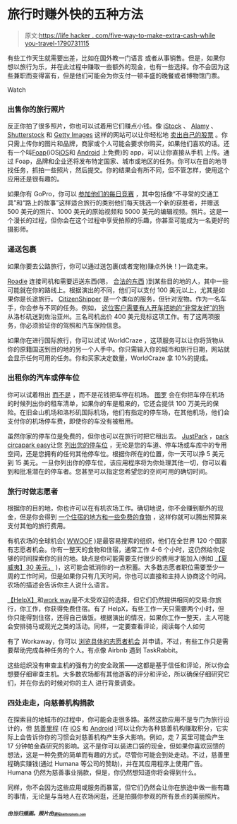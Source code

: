 # 旅行时赚外快的五种方法

> 原文:[https://life hacker . com/five-way-to-make-extra-cash-while you-travel-1790731115](https://lifehacker.com/five-ways-to-make-extra-cash-while-you-travel-1790731115)

有些工作天生就需要出差，比如在国外教一门语言 [](http://lifehacker.com/how-to-book-a-1700-vacation-for-700-by-volunteering-5877393#_ga=1.155627323.1268082208.1431441811)或者从事销售。但是，如果你想以旅行为乐，并在此过程中赚取一些额外的现金，也有一些选择。你不会因为这些兼职而变得富有，但是他们可能会为你支付一顿丰盛的晚餐或者博物馆门票。

Watch

### 出售你的旅行照片

反正你拍了很多照片，你也可以试着用它们赚点小钱。像 [iStock](http://www.istockphoto.com/sell-stock-photos.php) 、 [Alamy](https://www.alamy.com/contributor/how-to-sell-images/best-place-to-sell-stock-images-photos/) 、 [Shutterstock](http://submit.shutterstock.com/?language=en) 和 [Getty Images](https://contributors.gettyimages.com/article_public.aspx?article_id=2719) 这样的网站可以让你轻松地 [卖出自己的股票](http://lifehacker.com/sell-your-vacation-photos-to-help-offset-the-cost-of-yo-1756731082) 。你只需上传你的图片和品牌，商家或个人可能会要求你购买，如果他们喜欢的话。还有一个叫[Foap](https://www.foap.com/)(iOS[iOS](https://itunes.apple.com/us/app/foap-sell-your-photos/id521142420?mt=8)和 [Android](https://play.google.com/store/apps/details?id=com.foap.android&hl=en) 上免费)的 app，可以让你直接从手机 上传。通过 Foap，品牌和企业还将发布特定国家、城市或地区的任务。你可以在目的地寻找任务，抓拍一些照片，然后提交。你的结果会有所不同，但不管怎样，使用这个应用还是很有趣的。 

如果你有 GoPro，你可以 [参加他们的每日竞赛](https://gopro.com/awards) ，其中包括像“不寻常的交通工具”和“路上的故事”这样适合旅行的类别他们每天挑选一个新的获胜者，并赠送 500 美元的照片、1000 美元的原始视频和 5000 美元的编辑视频。照片。这是一个漫长的过程，但你会在这个过程中享受拍照的乐趣，你甚至可能成为一名更好的摄影师。

### 递送包裹

如果你要去公路旅行，你可以通过送包裹(或者宠物)赚点外快！)一路走来。

[Roadie](https://www.roadie.com/) 连接司机和需要运送东西(嗯， [合法的东西](https://www.roadie.com/senders) )到某些目的地的人，其中一些可能就在你的路线上。根据演出的不同，他们可以支付 100 美元以上，尤其是如果你是长途旅行。 [CitizenShipper](https://www.citizenshipper.com/new-drivers/) 是一个类似的服务，但针对宠物。作为一名车手，你会参与不同的任务。例如， [这位客户需要有人开车把她的“非常友好”的狗](https://www.citizenshipper.com/shipment-detail/dogs-los-angeles-to-norcross/41664/) 从洛杉矶送到佐治亚州。三名司机出价 400 美元竞标这项工作。有了这两项服务，你必须验证你的驾照和汽车保险信息。

如果你在进行国际旅行，你可以试试 WorldCraze ，这项服务可以让你将货物从你的原籍国送到目的地的另一个人手中。你只需输入你的城市和旅行日期，网站就会显示任何可用的任务。你和买家决定数量，WorldCraze 拿 10%的提成。

### 出租你的汽车或停车位

你可以试着租出 [而不是](https://lifehacker.com/all-the-stuff-you-can-rent-out-to-earn-extra-cash-1712131708) ，而不是花钱把车停在机场。 [图罗](https://turo.com/list-your-car) 会在你把车停在机场的时候列出你的租车清单，如果你的车是租来的，它还会提供 100 万美元的保险。在旧金山机场和洛杉矶国际机场，他们有指定的停车场，在其他机场，他们会支付你的机场停车费，即使你的车没有被租用。

虽然你家的停车位是免费的，但你也可以在旅行时把它租出去。 [JustPark](https://www.justpark.com/) ，[park circa](http://www.parkcirca.com/)[park easy](http://www.parkeasier.com/)让您 [列出您的停车位](http://lifehacker.com/park-circa-rents-out-your-prime-parking-spot-for-side-c-5756999) ，无论是您的车道、停车场或车库中的专用空间，还是您拥有的任何其他停车位。根据你所在的位置，你一天可以挣 5 美元到 15 美元。一旦你列出你的停车位，该应用程序将为你处理其他一切，你可以看到和批准潜在的停车者。您甚至可以指定您希望您的空间可用的确切时间。

### 旅行时做志愿者

根据你的目的地，你也许可以在有机农场工作。确切地说，你不会赚到额外的现金，但是你会得到 [一个住宿的地方和一些免费的食物](https://lifehacker.com/save-money-on-travel-lodging-by-working-for-it-1620628867) ，这样你就可以腾出预算来支付其他的旅行费用。

有机农场的全球机会( [WWOOF](http://www.wwoof.net/) )是最容易搜索的组织，他们在全世界 120 个国家有志愿者机会。你有一整天的食物和住宿，通常工作 4-6 个小时，这仍然给你足够的时间探索你的目的地。缺点是你可能需要支付很少的费用才能加入(例如 [【夏威夷】30 美元，](https://wwoofhawaii.org/faq-page) )，这可能会抵消你的一点积蓄。大多数志愿者职位需要至少一周的工作时间，但是如果你只有几天时间，你也可以直接和主持人协商这个时间。农场的描述会告诉你主人说什么语言。

[【HelpX】](https://www.helpx.net/)和[work way](https://www.workaway.info/)是不太受欢迎的选择，但它们仍然提供相同的交易:你旅行，你工作，你获得免费住宿。有了 HelpX，有些工作一天只需要两个小时，但你只能得到住宿，还得自己做饭。根据演出的情况，如果你工作一整天，主人可能会安排骑马或观光之类的活动。同样，一定要查看评论，阅读每个人如何

有了 Workaway，你可以 [浏览具体的志愿者机会](http://www.workaway.info/322154791479-en.html) 并申请。不过，有些工作只是需要帮助完成各种任务的个人。有点像 Airbnb 遇到 TaskRabbit。

这些组织没有审查主机的强有力的安全政策——这都是基于信任和评论，所以你会想要仔细审查主机。大多数农场都有其他游客的评分和评论，所以确保仔细研究它们，并在你去的时候对你的主人 进行背景调查。

### 四处走走，向慈善机构捐款

在探索目的地城市的过程中，你可能会走很多路。虽然这款应用不是专门为旅行设计的，但 [慈善里程](http://www.charitymiles.org/) (在 [iOS](https://itunes.apple.com/us/app/charity-miles-walking-running/id505253234?mt=8) 和 [Android](https://play.google.com/store/apps/details?id=com.charitymilescm.android&hl=en) )可以让你为各种慈善机构赚取积分，它实际上会告诉你你的习惯会对慈善机构产生多大影响。例如，走 7 英里可能会产生 17 分钟帕金森研究的影响。这不是你可以装进口袋的现金，但如果你喜欢回馈的想法，这是一种免费的简单而有趣的方式，尽管你可能会到处走动。不过，慈善里程确实赚钱(通过 Humana 等公司的赞助)，并在其应用程序上使用广告。Humana 仍然为慈善事业捐款，但是，你仍然想知道你将会得到什么。

同样，你不会因为这些应用或服务而暴富，但它们仍然会让你在旅途中做一些有趣的事情，无论是与当地人在农场闲逛，还是拍摄你参观的所有景点的美丽照片。

#### *<small>由当归插画。照片由</small>*[*<small></small>*](https://unsplash.com/photos/hiAdjnXZxl8)<small>*<small></small>*<small>[*<small>添勾</small>*](https://www.pexels.com/u/punttim/)*<small></small>*<small>[*<small>skitterphoto.com</small>*](http://skitterphoto.com/?portfolio=cows-in-the-mist)</small></small></small>

<small><small></small></small>